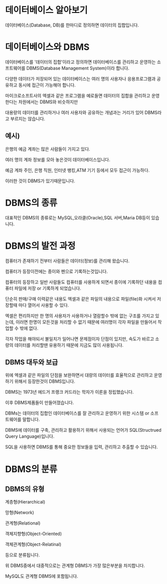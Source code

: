 데이터베이스 알아보기
====

데이터베이스(Database, DB)를 한마디로 정의하면 데이터의 집합입니다.

데이터베이스와 DBMS
====

데이터베이스를 '데이터의 집합'이라고 정의하면 데이터베이스를 관리하고 운영하는 소프트웨어를 DBMS(Database Management System)이라 합니다.

다양한 데이터가 저장되어 있는 데이터베이스는 여러 명의 사용자나 응용프로그램과 공유하고 동시에 접근이 가능해야 합니다.

마이크로소프트사의 엑셀과 같은 프로그램을 예로들면 데이터의 집합을 관리하고 운영한다는 차원에서는 DBMS와 비슷하지만 

대용량의 데이터를 관리하거나 여러 사용자와 공유하는 개념과는 거리가 있어 DBMS라고 부르지는 않습니다.

예시)
---

은행의 예금 계좌는 많은 사람들이 가지고 있다.

여러 명의 계좌 정보를 모아 놓은것이 데이터베이스입니다.

예금 계좌 주인, 은행 직원, 인터넷 뱅킹,ATM 기기 등에서 모두 접근이 가능하다.

이러한 것이 DBMS가 있기때문입니다.

DBMS의 종류
===

대표적인 DBMS의 종류로는 MySQL,오라클(Oracle),SQL 서버,Maria DB등이 있습니다.

DBMS의 발전 과정
===

컴퓨터가 존재하기 전부터 사람들은 데이터(정보)를 관리해 왔습니다.

컴퓨터가 등장이전에는 종이와 펜으로 기록하는것입니다.

컴퓨터의 등장하고 일반 사람들도 컴퓨터를 사용하게 되면서 종이에 기록하던 내용을 컴퓨터 파일에 저장 or 기록하게 되었습니다.

단순히 판매/구매 이력같은 내용도 엑셀과 같은 파일의 내용으로 파일(file)화 시켜서 저장할때 마다 열어서 사용할 수 있다.

엑셀은 편리하지만 한 명의 사용자가 사용하거나 열람할수 밖에 없는 구조를 가지고 있는데, 이러면 한명이 모든것을 처리할 수 없기 때문에 여러명이 각자 파일을 만들어서 작업할 수 밖에 없다.

각자 작업을 해야되서 불일치가 일어나면 문제점이자 단점이 있지만, 속도가 바르고 소량의 데이터를 처리할땐 유용하기 때문에 지금도 많이 사용됩니다.

DBMS 대두와 보급
---

위에 엑셀과 같은 파일의 단점을 보완하면서 대량의 데이터를 효율적으로 관리하고 운영하기 위해서 등장한것이 DBMS입니다.

DBMS는 1973년 에드거 프랭크 커드라는 학자가 이론을 정립했습니다.

이후 DBMS제품들이 만들어졌습니다.

DBMs는 데이터의 집합인 데이터베이스를 잘 관리하고 운영하기 위한 시스템 or 소프트웨어를 말합니다.

DBMS에 데이터를 구축, 관리하고 활용하기 위해서 사용되는 언어가 SQL(Structrued Query Language)입니다.

SQL을 사용하면 DBMS를 통해 중요한 정보들을 입력, 관리하고 추출할 수 있습니다.

DBMS의 분류
===

DBMS의 유형
---

계층형(Hierarchical)

망형(Network)

관계형(Relational)

객체지향형(Object-Oriented)

객체관계형(Object-Relatinal)

등으로 분류됩니다.

위 DBMS중에서 대중적으로는 관계형 DBMS가 가장 많은부분을 차지합니다.

MySQL도 관계형 DBMS에 포함됩니다.








